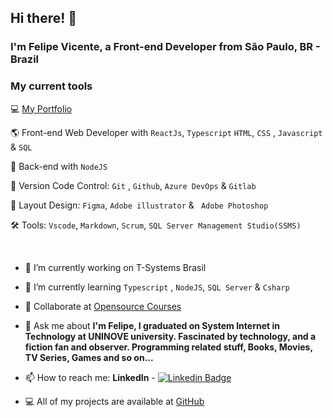 ## Hi there! 👋

### I'm Felipe Vicente, a Front-end Developer from São Paulo, BR - Brazil
 
 ### My current tools
 
💻 [My Portfolio](https://felipe-gomes-vicente.github.io/portfolio/)
 
🌎 Front-end Web Developer with `ReactJs`, `Typescript` `HTML`, `CSS` , `Javascript` & `SQL`

📡 Back-end with `NodeJS`

🧰 Version Code Control: `Git` , `Github`, `Azure DevOps` & `Gitlab`

🎨 Layout Design: `Figma`, `Adobe illustrator` & ` Adobe Photoshop`

🛠️ Tools: `Vscode`, `Markdown`, `Scrum`, `SQL Server Management Studio(SSMS)`

 <br>
 
- 🚀  I’m currently working on T-Systems Brasil
- 🌱 I’m currently learning `Typescript` , `NodeJS`, `SQL Server` & `Csharp`
- 👯 Collaborate at [Opensource Courses](https://web-opensources-courses.vercel.app)
- 💬 Ask me about **I'm Felipe, I graduated on System Internet in Technology at UNINOVE university. Fascinated by technology, and a fiction fan and observer. Programming related stuff, Books, Movies, TV Series, Games and so on...**
- 📫 How to reach me: **LinkedIn** - [![Linkedin Badge](https://img.shields.io/badge/-FelipeVicente-blue?style=flat-square&logo=Linkedin&logoColor=white&link=https://www.linkedin.com/in/felipe-gomes-vicente/)](https://www.linkedin.com/in/felipe-gomes-vicente/) 

- 💻 All of my projects are available at [GitHub](https://github.com/felipe-gomes-vicente/)

<br>



